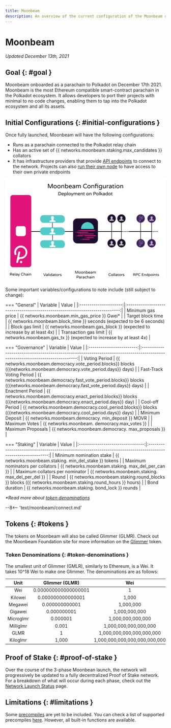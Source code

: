 ```yaml
---
title: Moonbeam
description: An overview of the current configuration of the Moonbeam deployment on Polkadot, Moonbeam, and information on how to start building on it using Solidity.
---
```


# Moonbeam

_Updated December 13th, 2021_

## Goal {: #goal } 

Moonbeam onboarded as a parachain to Polkadot on December 17th 2021. Moonbeam is the most Ethereum compatible smart-contract parachain in the Polkadot ecosystem. It allows developers to port their projects with minimal to no code changes, enabling them to tap into the Polkadot ecosystem and all its assets.

## Initial Configurations {: #initial-configurations } 

Once fully launched, Moonbeam will have the following configurations:

- Runs as a parachain connected to the Polkadot relay chain
- Has an active set of {{ networks.moonbeam.staking.max_candidates }} collators
- It has infrastructure providers that provide [API endpoints](/builders/get-started/endpoints/) to connect to the network. Projects can also [run their own node](/node-operators/networks/run-a-node/) to have access to their own private endpoints

![Moonbeam Diagram](/images/learn/platform/networks/moonbeam-diagram.png)

Some important variables/configurations to note include (still subject to change):

=== "General"
    |       Variable        |                                    Value                                    |
    |:---------------------:|:---------------------------------------------------------------------------:|
    |   Minimum gas price   |                 {{ networks.moonbeam.min_gas_price }} Gwei*                 |
    |   Target block time   |  {{ networks.moonbeam.block_time }} seconds (expected to be 6     seconds)  |
    |    Block gas limit    | {{ networks.moonbeam.gas_block }} (expected to increase by at     least 4x) |
    | Transaction gas limit |  {{ networks.moonbeam.gas_tx }} (expected to increase by at     least 4x)   |

=== "Governance"
    |         Variable         |                                                            Value                                                             |
    |:------------------------:|:----------------------------------------------------------------------------------------------------------------------------:|
    |      Voting Period       |      {{ networks.moonbeam.democracy.vote_period.blocks}} blocks ({{networks.moonbeam.democracy.vote_period.days}} days)      |
    | Fast-Track Voting Period | {{ networks.moonbeam.democracy.fast_vote_period.blocks}} blocks ({{networks.moonbeam.democracy.fast_vote_period.days}} days) |
    |     Enactment Period     |     {{ networks.moonbeam.democracy.enact_period.blocks}} blocks ({{networks.moonbeam.democracy.enact_period.days}} day)      |
    |     Cool-off Period      |      {{ networks.moonbeam.democracy.cool_period.blocks}} blocks ({{networks.moonbeam.democracy.cool_period.days}} days)      |
    |     Minimum Deposit      |                                    {{ networks.moonbeam.democracy.    min_deposit }} MOVR                                    |
    |      Maximum Votes       |                                       {{ networks.moonbeam.    democracy.max_votes }}                                        |
    |    Maximum Proposals     |                                     {{ networks.moonbeam.democracy.    max_proposals }}                                      |

=== "Staking"
    |             Variable             |                                                    Value                                                    |
    |:--------------------------------:|:-----------------------------------------------------------------------------------------------------------:|
    |     Minimum nomination stake     |                          {{ networks.moonbeam.staking.    min_del_stake }} tokens                           |
    | Maximum nominators per collators |                             {{ networks.moonbeam.staking.    max_del_per_can }}                             |
    | Maximum collators per nominator  |                             {{ networks.moonbeam.staking.    max_del_per_del }}                             |
    |              Round               | {{ networks.moonbeam.staking.round_blocks }} blocks ({{     networks.moonbeam.staking.round_hours }} hours) |
    |          Bond duration           |                            {{ networks.moonbeam.staking.    bond_lock }} rounds                             |

_*Read more about [token denominations](#token-denominations)_

--8<-- 'text/moonbeam/connect.md'


## Tokens {: #tokens } 

The tokens on Moonbeam will also be called Glimmer (GLMR). Check out the Moonbeam Foundation site for more information on the [Glimmer](https://moonbeam.foundation/glimmer-token/) token. 

### Token Denominations {: #token-denominations } 

The smallest unit of Glimmer (GMLR), similarly to Ethereum, is a Wei. It takes 10^18 Wei to make one Glimmer. The denominations are as follows:

|   Unit    |    Glimmer (GLMR)    |              Wei              |
|:---------:|:--------------------:|:-----------------------------:|
|    Wei    | 0.000000000000000001 |               1               |
|  Kilowei  |  0.000000000000001   |             1,000             |
|  Megawei  |    0.000000000001    |           1,000,000           |
|  Gigawei  |     0.000000001      |         1,000,000,000         |
| Microglmr |       0.000001       |       1,000,000,000,000       |
| Milliglmr |        0.001         |     1,000,000,000,000,000     |
|   GLMR    |          1           |   1,000,000,000,000,000,000   |
| Kiloglmr  |        1,000         | 1,000,000,000,000,000,000,000 |

## Proof of Stake {: #proof-of-stake } 

Over the course of the 3-phase Moonbean launch, the network will progressively be updated to a fully decentralized Proof of Stake network. For a breakdown of what will occur during each phase, check out the [Network Launch Status](https://moonbeam.network/networks/moonbeam/launch/) page.

## Limitations {: #limitations } 

Some [precompiles](https://docs.klaytn.com/smart-contract/precompiled-contracts) are yet to be included. You can check a list of supported precompiles [here](/builders/tools/precompiles/). However, all built-in functions are available.

